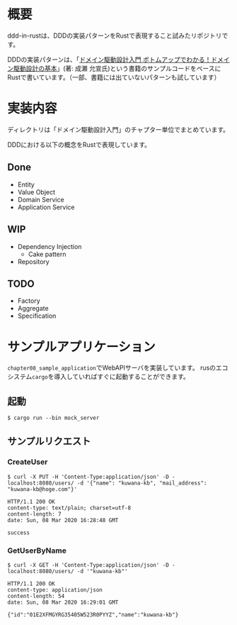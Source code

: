 # 概要
ddd-in-rustは、DDDの実装パターンをRustで表現すること試みたリポジトリです。

DDDの実装パターンは、「[ドメイン駆動設計入門 ボトムアップでわかる！ドメイン駆動設計の基本](https://www.amazon.co.jp/dp/B082WXZVPC/ref=dp-kindle-redirect?_encoding=UTF8&btkr=1)」(著: 成瀬 允宣氏)という書籍のサンプルコードをベースにRustで書いています。（一部、書籍には出ていないパターンも試しています）

# 実装内容
ディレクトリは「ドメイン駆動設計入門」のチャプター単位でまとめています。

DDDにおける以下の概念をRustで表現しています。
## Done
* Entity
* Value Object
* Domain Service
* Application Service

## WIP
* Dependency Injection
  * Cake pattern
* Repository

## TODO
* Factory
* Aggregate
* Specification

# サンプルアプリケーション
`chapter08_sample_application`でWebAPIサーバを実装しています。
rusのエコシステム`cargo`を導入していればすぐに起動することができます。


## 起動
```shell
$ cargo run --bin mock_server
```
## サンプルリクエスト

### CreateUser
```shell
$ curl -X PUT -H 'Content-Type:application/json' -D - localhost:8080/users/ -d '{"name": "kuwana-kb", "mail_address": "kuwana-kb@hoge.com"}'

HTTP/1.1 200 OK
content-type: text/plain; charset=utf-8
content-length: 7
date: Sun, 08 Mar 2020 16:28:48 GMT

success
```

### GetUserByName
```shell
$ curl -X GET -H 'Content-Type:application/json' -D - localhost:8080/users/ -d '"kuwana-kb"'

HTTP/1.1 200 OK
content-type: application/json
content-length: 54
date: Sun, 08 Mar 2020 16:29:01 GMT

{"id":"01E2XFMGYRG35405W523R0PYYZ","name":"kuwana-kb"}
```
